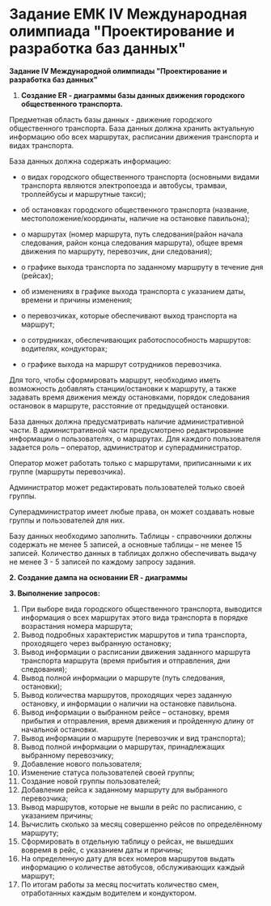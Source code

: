 # Задание ЕМК IV Международная олимпиада "Проектирование и разработка баз данных"

**Задание IV Международной олимпиады "Проектирование и разработка баз данных"**

1. **Создание ER - диаграммы базы данных движения городского общественного транспорта.**

Предметная область базы данных -  движение городского общественного транспорта.  База данных должна хранить актуальную информацию обо всех маршрутах, расписании движения транспорта и видах транспорта.

База данных должна содержать информацию:

 - о видах городского общественного транспорта (основными видами транспорта являются электропоезда и автобусы, трамваи, троллейбусы и маршрутные такси);

 - об остановках городского общественного транспорта (название, местоположение/координаты, наличие на остановке павильона);

 - о маршрутах (номер маршрута, путь следования(район начала следования, район конца следования маршрута), общее время движения по маршруту, перевозчик, дни следования);

 - о графике выхода транспорта по заданному маршруту в течение дня (рейсах);

 - об изменениях в графике выхода транспорта с указанием даты, времени и причины изменения;

 - о перевозчиках, которые обеспечивают выход транспорта на маршрут;

 - о сотрудниках, обеспечивающих работоспособность маршрутов: водителях, кондукторах;

 - о графике выхода на маршрут сотрудников перевозчика.

Для того, чтобы сформировать маршрут, необходимо иметь возможность добавлять станции/остановки к маршруту, а также задавать  время движения между остановками, порядок следования остановок в маршруте, расстояние от предыдущей остановки.

База данных должна предусматривать наличие административной части. В административной части предусмотрено редактирование информации о пользователях, о маршрутах. Для каждого пользователя задается роль – оператор,  администратор и суперадминистратор.

Оператор может работать только с маршрутами, приписанными к их группе (маршруты  перевозчика).

Администратор может редактировать пользователей только своей группы.

Суперадминистратор имеет любые права, он может создавать новые группы и пользователей для них.

Базу данных необходимо заполнить. Таблицы -  справочники должны содержать не менее 5 записей, а основные таблицы – не менее 15 записей. Количество данных в таблицах должно обеспечивать выдачу не менее 3 - 5 записей по каждому запросу задания.

**2.     Создание дампа на основании ER - диаграммы**

**3.     Выполнение запросов:**

1. При выборе вида городского общественного транспорта, выводится информация о всех маршрутах этого вида транспорта в порядке возрастания номера маршрута;
2. Вывод подробных характеристик маршрутов и типа транспорта, проходящего через выбранную остановку;
3. Вывод информации о расписании движения заданного маршрута транспорта маршрута (время прибытия и отправления, дни следования);
4. Вывод полной информации о маршруте (путь следования, остановки);
5. Вывод количества маршрутов, проходящих через заданную остановку, и информации о наличии на остановке павильона.
6. Вывод информации о выбранном рейсе – остановку, время прибытия и отправления, время движения и пройденную длину от начальной остановки.
7. Вывод информации о маршруте (перевозчик и вид транспорта);
8. Вывод полной информации о маршрутах, принадлежащих выбранному перевозчику;
9. Добавление нового пользователя;
10. Изменение статуса пользователей своей группы;
11. Создание новой группы пользователей;
12. Добавление рейса к заданному маршруту для выбранного перевозчика;
13. Вывод маршрутов, которые не вышли в рейс по расписанию, с указанием причины;
14. Вычислить сколько за месяц совершенно рейсов по определённому маршруту;
15. Сформировать в отдельную таблицу о рейсах, не вышедших вовремя в рейс, с указанием даты и причины;
16. На определенную дату для всех номеров маршрутов выдать информацию о количестве автобусов, обслуживающих каждый маршрут;
17. По итогам работы за месяц посчитать количество смен, отработанных каждым водителем и кондуктором.
